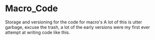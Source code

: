 # Macro_Code
Storage and versioning for the code for macro's
A lot of this is utter garbage, excuse the trash, a lot of the early versions were my first ever attempt at writing code like this.
